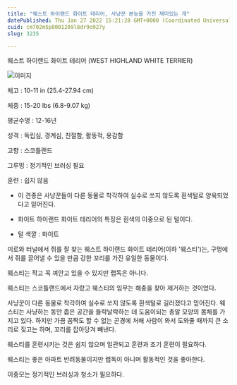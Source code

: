 ```yaml
---
title: "웨스트 하이랜드 화이트 테리어, 사냥꾼 본능을 가진 재미있는 개"
datePublished: Thu Jan 27 2022 15:21:28 GMT+0000 (Coordinated Universal Time)
cuid: cm702m5p8001209l8dr9o927y
slug: 3235

---
```



웨스트 하이랜드 화이트 테리어 (WEST HIGHLAND WHITE TERRIER)

![이미지](https://cdn.hashnode.com/res/hashnode/image/upload/v1739253477956/c8b4ac69-3995-4860-ab25-cc1985597a0b.jpeg)

체고 : 10-11 in (25.4-27.94 cm)

체중 : 15-20 lbs (6.8-9.07 kg)

평균수명 : 12-16년

성격 : 독립심, 경계심, 친절함, 활동적, 용감함

고향 : 스코틀랜드

그루밍 : 정기적인 브러싱 필요

훈련 : 쉽지 않음

* 이 견종은 사냥꾼들이 다른 동물로 착각하여 실수로 쏘지 않도록 흰색털로 양육되었다고 믿어진다.

* 화이트 하이랜드 화이트 테리어의 특징은 흰색의 이중으로 된 털이다.

* 털 색깔 : 화이트

미로와 터널에서 쥐를 잘 찾는 웨스트 하이랜드 화이트 테리어(이하 '웨스티')는, 구멍에서 쥐를 끌어낼 수 있을 만큼 강한 꼬리를 가진 유일한 동물이다.

웨스티는 작고 꼭 껴안고 있을 수 있지만 랩독은 아니다.

웨스티는 스코틀랜드에서 자랐고 웨스티의 임무는 해충을 찾아 제거하는 것이었다.

사냥꾼이 다른 동물로 착각하여 실수로 쏘지 않도록 흰색털로 길러졌다고 믿어진다. 웨스티는 사냥하는 동안 좁은 공간을 들락날락하는 데 도움이되는 총알 모양의 몸체를 가지고 있다. 하지만 가끔 꼼짝도 할 수 없는 곤경에 처해 사람이 와서 도와줄 때까지 큰 소리로 짖고는 하며, 꼬리를 잡아당겨 빼낸다.

웨스티를 훈련시키는 것은 쉽지 않으며 일관되고 훈련과 조기 훈련이 필요하다.

웨스티는 좋은 아파트 반려동물이지만 랩독이 아니며 활동적인 것을 좋아한다.

이중모는 정기적인 브러싱과 청소가 필요하다.